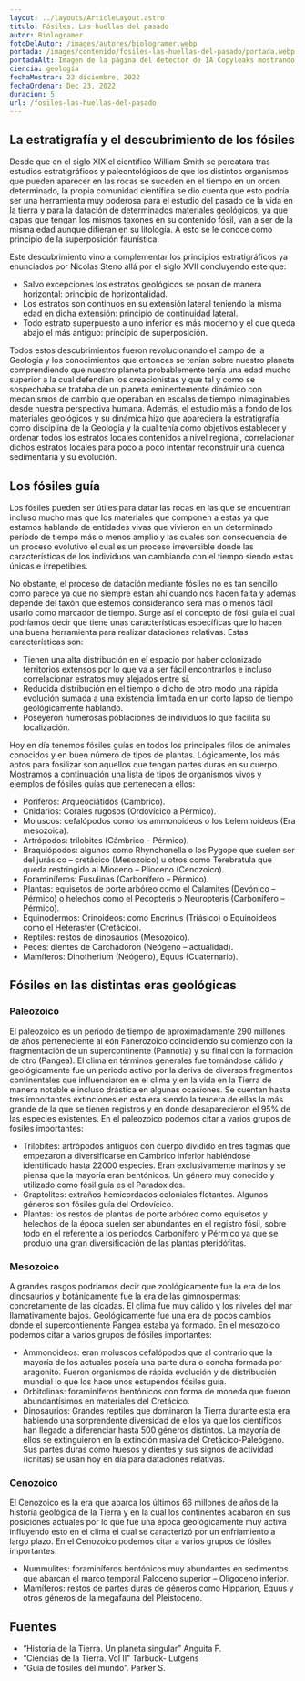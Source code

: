 ```yaml
---
layout: ../layouts/ArticleLayout.astro
titulo: Fósiles. Las huellas del pasado
autor: Biologramer
fotoDelAutor: /images/autores/biologramer.webp
portada: /images/contenido/fosiles-las-huellas-del-pasado/portada.webp
portadaAlt: Imagen de la página del detector de IA Copyleaks mostrando sus características principales.
ciencia: geología
fechaMostrar: 23 diciembre, 2022
fechaOrdenar: Dec 23, 2022
duracion: 5
url: /fosiles-las-huellas-del-pasado
---
```


## La estratigrafía y el descubrimiento de los fósiles

Desde que en el siglo XIX el científico William Smith se percatara tras estudios estratigráficos y paleontológicos de que los distintos organismos que pueden aparecer en las rocas se suceden en el tiempo en un orden determinado, la propia comunidad científica se dio cuenta que esto podría ser una herramienta muy poderosa para el estudio del pasado de la vida en la tierra y para la datación de determinados materiales geológicos, ya que capas que tengan los mismos taxones en su contenido fósil, van a ser de la misma edad aunque difieran en su litología. A esto se le conoce como principio de la superposición faunística.

Este descubrimiento vino a complementar los principios estratigráficos ya enunciados por Nicolas Steno allá por el siglo XVII concluyendo este que:

- Salvo excepciones los estratos geológicos se posan de manera horizontal: principio de horizontalidad.
- Los estratos son continuos en su extensión lateral teniendo la misma edad en dicha extensión: principio de continuidad lateral.
- Todo estrato superpuesto a uno inferior es más moderno y el que queda abajo el más antiguo: principio de superposición.

Todos estos descubrimientos fueron revolucionando el campo de la Geología y los conocimientos que entonces se tenían sobre nuestro planeta comprendiendo que nuestro planeta probablemente tenía una edad mucho superior a la cual defendían los creacionistas y que tal y como se sospechaba se trataba de un planeta eminentemente dinámico con mecanismos de cambio que operaban en escalas de tiempo inimaginables desde nuestra perspectiva humana. Además, el estudio más a fondo de los materiales geológicos y su dinámica hizo que apareciera la estratigrafía como disciplina de la Geología y la cual tenía como objetivos establecer y ordenar todos los estratos locales contenidos a nivel regional, correlacionar dichos estratos locales para poco a poco intentar reconstruir una cuenca sedimentaria y su evolución.

## Los fósiles guía

Los fósiles pueden ser útiles para datar las rocas en las que se encuentran incluso mucho más que los materiales que componen a estas ya que estamos hablando de entidades vivas que vivieron en un determinado periodo de tiempo más o menos amplio y las cuales son consecuencia de un proceso evolutivo el cual es un proceso irreversible donde las características de los individuos van cambiando con el tiempo siendo estas únicas e irrepetibles.

No obstante, el proceso de datación mediante fósiles no es tan sencillo como parece ya que no siempre están ahí cuando nos hacen falta  y además depende del taxón que estemos considerando será mas o menos fácil usarlo como marcador de tiempo. Surge así el concepto de fósil guía el cual podríamos decir que tiene unas características específicas que lo hacen una buena herramienta para realizar dataciones relativas. Estas características son:

- Tienen una alta distribución en el espacio por haber colonizado territorios extensos por lo que va a ser fácil encontrarlos e incluso correlacionar estratos muy alejados entre sí.
- Reducida distribución en el tiempo o dicho de otro modo una rápida evolución sumada a una existencia limitada en un corto lapso de tiempo geológicamente hablando.
- Poseyeron numerosas poblaciones de individuos lo que facilita su localización.

Hoy en día tenemos fósiles guías en todos los principales filos de animales conocidos y en buen número de tipos de plantas. Lógicamente, los más aptos para fosilizar son aquellos que tengan partes duras en su cuerpo. Mostramos a continuación una lista de tipos de organismos vivos y ejemplos de fósiles guías que pertenecen a ellos:

- Poríferos: Arqueociátidos (Cambrico).
- Cnidarios: Corales rugosos (Ordovícico a Pérmico).
- Moluscos: cefalópodos como los ammonoideos o los belemnoideos (Era mesozoica).
- Artrópodos: trilobites (Cámbrico – Pérmico).
- Braquiópodos: algunos como  Rhynchonella  o los Pygope que suelen ser del jurásico – cretácico (Mesozoico) u otros como Terebratula que queda restringido al Mioceno – Plioceno (Cenozoico).
- Foraminíferos: Fusulinas (Carbonífero – Pérmico).
- Plantas: equisetos de porte arbóreo como el Calamites (Devónico – Pérmico) o helechos como el Pecopteris o Neuropteris (Carbonífero – Pérmico).
- Equinodermos: Crinoideos: como Encrinus (Triásico) o Equinoideos como el Heteraster (Cretácico).
- Reptiles: restos de dinosaurios (Mesozoico).
- Peces: dientes de Carchadoron (Neógeno – actualidad).
- Mamíferos: Dinotherium (Neógeno), Equus (Cuaternario).

## Fósiles en las distintas eras geológicas

### Paleozoico

El paleozoico es un periodo de tiempo de aproximadamente 290 millones de años perteneciente al eón Fanerozoico coincidiendo su comienzo con la fragmentación de un supercontinente (Pannotia) y su final con la formación de otro (Pangea). El clima en términos generales fue tornándose cálido y geológicamente fue un periodo activo por la deriva de diversos fragmentos continentales que influenciaron en el clima y en la vida en la Tierra de manera notable e incluso drástica en algunas ocasiones. Se cuentan hasta tres importantes extinciones en esta era siendo la tercera de ellas la más grande de la que se tienen registros y en donde desaparecieron el 95% de las especies existentes. En el paleozoico podemos citar a varios grupos de fósiles importantes:

- Trilobites: artrópodos antiguos con cuerpo dividido en tres tagmas que empezaron a diversificarse en Cámbrico inferior habiéndose identificado hasta 22000 especies. Eran exclusivamente marinos y se piensa que la mayoría eran bentónicos. Un género muy conocido y utilizado como fósil guía es el Paradoxides.
- Graptolites: extraños hemicordados coloniales flotantes. Algunos géneros son fósiles guía del Ordovícico.
- Plantas: los restos de plantas de porte arbóreo como equisetos y helechos de la época suelen ser abundantes en el registro fósil, sobre todo en el referente a los periodos Carbonífero y Pérmico ya que se produjo una gran diversificación de las plantas pteridófitas.

### Mesozoico

A grandes rasgos podríamos decir que zoológicamente fue la era de los dinosaurios y botánicamente fue la era de las gimnospermas; concretamente de las cícadas. El clima fue muy cálido y los niveles del mar llamativamente bajos. Geológicamente fue una era de pocos cambios donde el supercontienente Pangea estaba ya formado. En el mesozoico podemos citar a varios grupos de fósiles importantes:

- Ammonoideos: eran moluscos cefalópodos que al contrario que la mayoría de los actuales poseía una parte dura o concha formada por aragonito. Fueron organismos de rápida evolución y de distribución mundial lo que los hace unos estupendos fósiles guía.
- Orbitolinas: foraminíferos bentónicos con forma de moneda que fueron abundantísimos en materiales del Cretácico.
- Dinosaurios: Grandes reptiles que dominaron la Tierra durante esta era habiendo una sorprendente diversidad de ellos ya que los científicos han llegado a diferenciar hasta 500 géneros distintos. La mayoría de ellos se extinguieron en la extinción masiva del Cretácico-Paleógeno. Sus partes duras como huesos y dientes y sus signos de actividad (icnitas) se usan hoy en día para dataciones relativas.

### Cenozoico

El Cenozoico es la era que abarca los últimos 66 millones de años de la historia geológica de la Tierra y en la cual los continentes acabaron en sus posiciones actuales por lo que fue una época geológicamente muy activa influyendo esto en el clima el cual se caracterizó por un enfriamiento a largo plazo. En el Cenozoico podemos citar a varios grupos de fósiles importantes:

- Nummulites: foraminíferos bentónicos muy abundantes en sedimentos que abarcan el marco temporal Paloceno superior – Oligoceno inferior.
- Mamíferos: restos de partes duras de géneros como Hipparion, Equus y otros géneros de la megafauna del Pleistoceno.

## Fuentes
- “Historia de la Tierra. Un planeta singular” Anguita F.
- “Ciencias de la Tierra. Vol II” Tarbuck- Lutgens
- “Guía de fósiles del mundo”. Parker S.